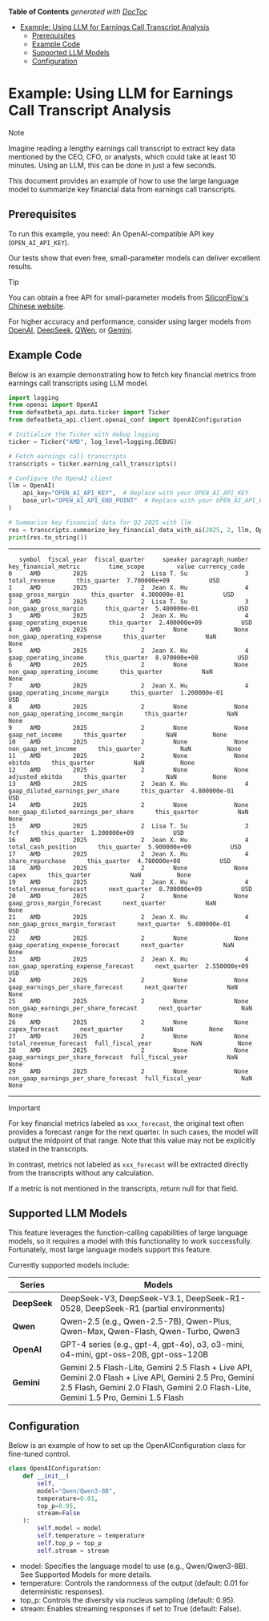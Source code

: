 <!-- START doctoc generated TOC please keep comment here to allow auto update -->
<!-- DON'T EDIT THIS SECTION, INSTEAD RE-RUN doctoc TO UPDATE -->
**Table of Contents**  *generated with [DocToc](https://github.com/thlorenz/doctoc)*

- [Example: Using LLM for Earnings Call Transcript Analysis](#example-using-llm-for-earnings-call-transcript-analysis)
  - [Prerequisites](#prerequisites)
  - [Example Code](#example-code)
  - [Supported LLM Models](#supported-llm-models)
  - [Configuration](#configuration)

<!-- END doctoc generated TOC please keep comment here to allow auto update -->

# Example: Using LLM for Earnings Call Transcript Analysis
> [!NOTE]
> Imagine reading a lengthy earnings call transcript to extract key data mentioned by the CEO, CFO, or analysts, which could take at least 10 minutes. Using an LLM, this can be done in just a few seconds.
> 
> This document provides an example of how to use the large language model to summarize key financial data from earnings call transcripts.

## Prerequisites
To run this example, you need: An OpenAI-compatible API key (`OPEN_AI_API_KEY`). 

Our tests show that even free, small-parameter models can deliver excellent results.

> [!TIP]
> You can obtain a free API for small-parameter models from [SiliconFlow's Chinese website](https://www.siliconflow.cn/pricing).
> 
> For higher accuracy and performance, consider using larger models from [OpenAI](https://openai.com/index/openai-api/), [DeepSeek](https://api-docs.deepseek.com/), [QWen](https://qwen.ai/apiplatform), or [Gemini](https://ai.google.dev/gemini-api/docs).

## Example Code
Below is an example demonstrating how to fetch key financial metrics from earnings call transcripts using LLM model.

```python
import logging
from openai import OpenAI
from defeatbeta_api.data.ticker import Ticker
from defeatbeta_api.client.openai_conf import OpenAIConfiguration

# Initialize the Ticker with debug logging
ticker = Ticker("AMD", log_level=logging.DEBUG)

# Fetch earnings call transcripts
transcripts = ticker.earning_call_transcripts()

# Configure the OpenAI client
llm = OpenAI(
    api_key="OPEN_AI_API_KEY",  # Replace with your OPEN_AI_API_KEY
    base_url="OPEN_AI_API_END_POINT"  # Replace with your OPEN_AI_API_END_POINT
)

# Summarize key financial data for Q2 2025 with llm
res = transcripts.summarize_key_financial_data_with_ai(2025, 2, llm, OpenAIConfiguration())
print(res.to_string())
```

---

```text
   symbol  fiscal_year  fiscal_quarter     speaker paragraph_number                  key_financial_metric        time_scope         value currency_code
0     AMD         2025               2  Lisa T. Su                3                         total_revenue      this_quarter  7.700000e+09           USD
1     AMD         2025               2  Jean X. Hu                4                     gaap_gross_margin      this_quarter  4.300000e-01           USD
2     AMD         2025               2  Lisa T. Su                3                 non_gaap_gross_margin      this_quarter  5.400000e-01           USD
3     AMD         2025               2  Jean X. Hu                4                gaap_operating_expense      this_quarter  2.400000e+09           USD
4     AMD         2025               2        None             None            non_gaap_operating_expense      this_quarter           NaN          None
5     AMD         2025               2  Jean X. Hu                4                 gaap_operating_income      this_quarter  8.970000e+08           USD
6     AMD         2025               2        None             None             non_gaap_operating_income      this_quarter           NaN          None
7     AMD         2025               2  Jean X. Hu                4          gaap_operating_income_margin      this_quarter  1.200000e-01           USD
8     AMD         2025               2        None             None      non_gaap_operating_income_margin      this_quarter           NaN          None
9     AMD         2025               2        None             None                       gaap_net_income      this_quarter           NaN          None
10    AMD         2025               2        None             None                   non_gaap_net_income      this_quarter           NaN          None
11    AMD         2025               2        None             None                                ebitda      this_quarter           NaN          None
12    AMD         2025               2        None             None                       adjusted_ebitda      this_quarter           NaN          None
13    AMD         2025               2  Jean X. Hu                4       gaap_diluted_earnings_per_share      this_quarter  4.800000e-01           USD
14    AMD         2025               2        None             None   non_gaap_diluted_earnings_per_share      this_quarter           NaN          None
15    AMD         2025               2  Lisa T. Su                3                                   fcf      this_quarter  1.200000e+09           USD
16    AMD         2025               2  Jean X. Hu                4                   total_cash_position      this_quarter  5.900000e+09           USD
17    AMD         2025               2  Jean X. Hu                4                      share_repurchase      this_quarter  4.780000e+08           USD
18    AMD         2025               2        None             None                                 capex      this_quarter           NaN          None
19    AMD         2025               2  Jean X. Hu                4                total_revenue_forecast      next_quarter  8.700000e+09           USD
20    AMD         2025               2        None             None            gaap_gross_margin_forecast      next_quarter           NaN          None
21    AMD         2025               2  Jean X. Hu                4        non_gaap_gross_margin_forecast      next_quarter  5.400000e-01           USD
22    AMD         2025               2        None             None       gaap_operating_expense_forecast      next_quarter           NaN          None
23    AMD         2025               2  Jean X. Hu                4   non_gaap_operating_expense_forecast      next_quarter  2.550000e+09           USD
24    AMD         2025               2        None             None      gaap_earnings_per_share_forecast      next_quarter           NaN          None
25    AMD         2025               2        None             None  non_gaap_earnings_per_share_forecast      next_quarter           NaN          None
26    AMD         2025               2        None             None                        capex_forecast      next_quarter           NaN          None
27    AMD         2025               2        None             None                total_revenue_forecast  full_fiscal_year           NaN          None
28    AMD         2025               2        None             None      gaap_earnings_per_share_forecast  full_fiscal_year           NaN          None
29    AMD         2025               2        None             None  non_gaap_earnings_per_share_forecast  full_fiscal_year           NaN          None
```

---

> [!IMPORTANT]
> For key financial metrics labeled as `xxx_forecast`, the original text often provides a forecast range for the next quarter. In such cases, the model will output the midpoint of that range. Note that this value may not be explicitly stated in the transcripts.
> 
> In contrast, metrics not labeled as `xxx_forecast` will be extracted directly from the transcripts without any calculation.
> 
> If a metric is not mentioned in the transcripts, return null for that field.

## Supported LLM Models
This feature leverages the function-calling capabilities of large language models, so it requires a model with this functionality to work successfully. Fortunately, most large language models support this feature.

Currently supported models include:

| Series       | Models                                                                                                                                                                                       |
|--------------|----------------------------------------------------------------------------------------------------------------------------------------------------------------------------------------------|
| **DeepSeek** | DeepSeek-V3, DeepSeek-V3.1, DeepSeek-R1-0528, DeepSeek-R1 (partial environments)                                                                                                             |
| **Qwen**     | Qwen-2.5 (e.g., Qwen-2.5-7B), Qwen-Plus, Qwen-Max, Qwen-Flash, Qwen-Turbo, Qwen3                                                                                                             |
| **OpenAI**   | GPT-4 series (e.g., gpt-4, gpt-4o), o3, o3-mini, o4-mini, gpt-oss-20B, gpt-oss-120B                                                                                                          |
| **Gemini**   | Gemini 2.5 Flash-Lite, Gemini 2.5 Flash + Live API, Gemini 2.0 Flash + Live API, Gemini 2.5 Pro, Gemini 2.5 Flash, Gemini 2.0 Flash, Gemini 2.0 Flash-Lite, Gemini 1.5 Pro, Gemini 1.5 Flash |

## Configuration
Below is an example of how to set up the OpenAIConfiguration class for fine-tuned control.
```python
class OpenAIConfiguration:
    def __init__(
        self,
        model="Qwen/Qwen3-8B",
        temperature=0.01,
        top_p=0.95,
        stream=False
    ):
        self.model = model
        self.temperature = temperature
        self.top_p = top_p
        self.stream = stream
```

- model: Specifies the language model to use (e.g., Qwen/Qwen3-8B). See Supported Models for more details.
- temperature: Controls the randomness of the output (default: 0.01 for deterministic responses).
- top_p: Controls the diversity via nucleus sampling (default: 0.95).
- stream: Enables streaming responses if set to True (default: False).

